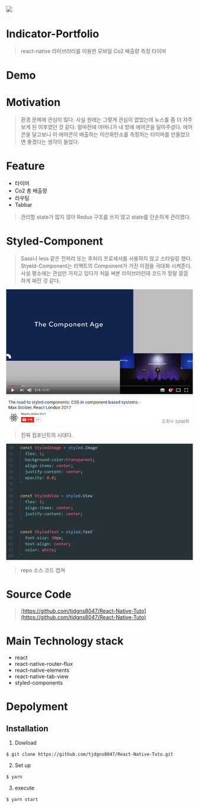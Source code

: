 <img src='https://www.aytech.ca/wp-content/uploads/2017/03/reactnative.png'>

Indicator-Portfolio
===

> react-native 라이브러리를 이용한 모바일 Co2 배출량 측정 타이머

Demo
===
Motivation
===

> 환경 문제에 관심이 많다. 사실 원래는 그렇게 관심이 없었는데 뉴스를 좀 더 자주 보게 된 이후였던 것 같다. 얼마전에 어머니가 내 방에 에어콘을 달아주셨다. 에어콘을 달고보니 이 에어콘이 배출하는 이산화탄소를 측정하는 타이머를 만들었으면 좋겠다는 생각이 들었다.

Feature
===

* 타이머
* Co2 총 배출량
* 라우팅
* Tabbar

> 관리할 state가 많지 않아 Redux 구조를 쓰지 않고 state를 단순하게 관리했다. 

Styled-Component
===
> Sass나 less 같은 전처리 또는 후처리 프로세서를 사용하지 않고 스타일링 했다. Styeld-Component는 리액트의 Component가 가진 이점을 극대화 시켜준다. 사실 평소에는 관심만 가지고 있다가 처음 써본 라이브러린데 코드가 정말 깔끔하게 짜진 것 같다.

<img src='./img/image1.PNG'>

> 진짜 컴포넌트의 시대다.

<img src='./img/image2.PNG'>

> repo 소스 코드 캡쳐


Source Code
===
> [https://github.com/tjdgns8047/React-Native-Tuto](https://github.com/tjdgns8047/React-Native-Tuto)


Main Technology stack
===

* react
* react-native-router-flux
* react-native-elements
* react-native-tab-view
* styled-components

Depolyment
===
Installation
---
1. Dowload
```
$ git clone https://github.com/tjdgns8047/React-Native-Tuto.git
```
2. Set up
```
$ yarn
```
3. execute
```
$ yarn start
```